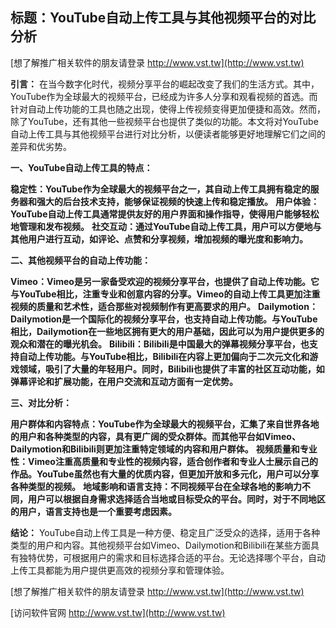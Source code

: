 ## **标题：YouTube自动上传工具与其他视频平台的对比分析**

[想了解推广相关软件的朋友请登录 http://www.vst.tw](http://www.vst.tw)

**引言：**
在当今数字化时代，视频分享平台的崛起改变了我们的生活方式。其中，YouTube作为全球最大的视频平台，已经成为许多人分享和观看视频的首选。而针对自动上传功能的工具也随之出现，使得上传视频变得更加便捷和高效。然而，除了YouTube，还有其他一些视频平台也提供了类似的功能。本文将对YouTube自动上传工具与其他视频平台进行对比分析，以便读者能够更好地理解它们之间的差异和优劣势。

**一、YouTube自动上传工具的特点：**

**稳定性：YouTube作为全球最大的视频平台之一，其自动上传工具拥有稳定的服务器和强大的后台技术支持，能够保证视频的快速上传和稳定播放。**
**用户体验：YouTube自动上传工具通常提供友好的用户界面和操作指导，使得用户能够轻松地管理和发布视频。**
**社交互动：通过YouTube自动上传工具，用户可以方便地与其他用户进行互动，如评论、点赞和分享视频，增加视频的曝光度和影响力。**

**二、其他视频平台的自动上传功能：**

**Vimeo：Vimeo是另一家备受欢迎的视频分享平台，也提供了自动上传功能。它与YouTube相比，注重专业和创意内容的分享。Vimeo的自动上传工具更加注重视频的质量和艺术性，适合那些对视频制作有更高要求的用户。**
**Dailymotion：Dailymotion是一个国际化的视频分享平台，也支持自动上传功能。与YouTube相比，Dailymotion在一些地区拥有更大的用户基础，因此可以为用户提供更多的观众和潜在的曝光机会。**
**Bilibili：Bilibili是中国最大的弹幕视频分享平台，也支持自动上传功能。与YouTube相比，Bilibili在内容上更加偏向于二次元文化和游戏领域，吸引了大量的年轻用户。同时，Bilibili也提供了丰富的社区互动功能，如弹幕评论和扩展功能，在用户交流和互动方面有一定优势。**

**三、对比分析：**

**用户群体和内容特点：YouTube作为全球最大的视频平台，汇集了来自世界各地的用户和各种类型的内容，具有更广阔的受众群体。而其他平台如Vimeo、Dailymotion和Bilibili则更加注重特定领域的内容和用户群体。**
**视频质量和专业性：Vimeo注重高质量和专业性的视频内容，适合创作者和专业人士展示自己的作品。YouTube虽然也有大量的优质内容，但更加开放和多元化，用户可以分享各种类型的视频。**
**地域影响和语言支持：不同视频平台在全球各地的影响力不同，用户可以根据自身需求选择适合当地或目标受众的平台。同时，对于不同地区的用户，语言支持也是一个重要考虑因素。**

**结论：**
YouTube自动上传工具是一种方便、稳定且广泛受众的选择，适用于各种类型的用户和内容。其他视频平台如Vimeo、Dailymotion和Bilibili在某些方面具有独特优势，可根据用户的需求和目标选择合适的平台。无论选择哪个平台，自动上传工具都能为用户提供更高效的视频分享和管理体验。

[想了解推广相关软件的朋友请登录 http://www.vst.tw](http://www.vst.tw)


[访问软件官网 http://www.vst.tw](http://www.vst.tw)
